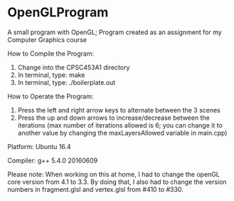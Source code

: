 # OpenGLProgram
A small program with OpenGL; Program created as an assignment for my Computer Graphics course

How to Compile the Program:
1. Change into the CPSC453A1 directory
2. In terminal, type: make
3. In terminal, type: ./boilerplate.out

How to Operate the Program:
1. Press the left and right arrow keys to alternate between the 3 scenes
2. Press the up and down arrows to increase/decrease between the iterations (max number of iterations allowed is 6; you can change it to another value by changing the maxLayersAllowed variable in main.cpp)

Platform:
Ubuntu 16.4

Compiler:
g++ 5.4.0 20160609


Please note:
When working on this at home, I had to change the openGL core version from 4.1 to 3.3. By doing that, I also had to change the version numbers in fragment.glsl and vertex.glsl from  #410 to #330. 
